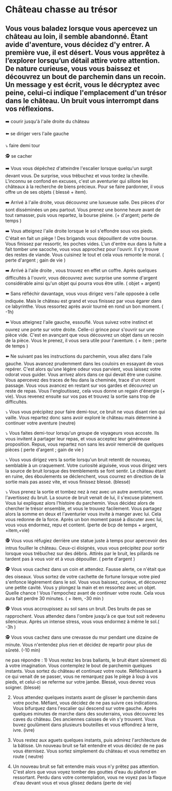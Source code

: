 # Château chasse au trésor
## Vous vous baladez lorsque vous apercevez un château au loin, il semble abandonné. Étant avide d'aventure, vous décidez d'y entrer. A première vue, il est désert. Vous vous apprêtez à l’explorer lorsqu’un détail attire votre attention. De nature curieuse, vous vous baissez et découvrez un bout de parchemin dans un recoin. Un message y est écrit, vous le décryptez avec peine, celui-ci indique l'emplacement d'un trésor dans le château. Un bruit vous interrompt dans vos réflexions.
:arrow_right: courir jusqu'à l'aile droite du château

:arrow_left: se diriger vers l'aile gauche

:arrow_heading_down: faire demi tour 

:detective: se cacher


:arrow_right:  Vous vous dépêchez d'atteindre l'escalier lorsque quelqu'un surgit devant vous. De surprise, vous trébuchez et vous tordez la cheville. L'inconnu se confond en excuses, c'est un aventurier qui sillone les châteaux à la recherche de biens précieux. Pour se faire pardonner, il vous offre un de ses objets ( blessé + item).

:arrow_right:  Arrivé à l'aile droite, vous découvrez une luxueuse salle. Des pièces d'or sont disséminées un peu partout. Vous prenez une bonne heure avant de tout ramasser, puis vous repartez, la bourse pleine.  (+ d'argent; perte de temps )

:arrow_right:  Vous atteignez l'aile droite lorsque le sol s'effondre sous vos pieds. C'était en fait un piège ! Des brigands vous dépouillent de votre bourse. Vous finissez par ressortir, les poches vides. L'un d'entre eux dans la fuite a fait tomber une sacoche, vous vous approchez pour l'ouvrir. Il s'y trouve des restes de viande. Vous cuisinez le tout et cela vous remonte le moral. ( perte d'argent ; gain de vie )

:arrow_right:  Arrivé à l'aile droite , vous trouvez en effet un coffre. Après quelques difficultés à l'ouvrir, vous découvrez avec surprise une somme d'argent considérable ainsi qu'un objet qui pourra vous être utile.  ( objet + argent)


:arrow_left:  Sans réfléchir davantage, vous vous dirigez vers l'aile opposée à celle indiquée. Mais le château est grand et vous finissez par vous égarer dans ce labyrinthe. Vous ressortez après avoir tourné en rond un bon moment. ( -1h)

:arrow_left: Vous atteignez l'aile gauche, essouflé. Vous suivez votre instinct et ouvrez une porte sur votre droite. Celle-ci grince pour s'ouvrir sur une pièce vide. C'est en avançant que vous découvrez un objet dans un recoin de la pièce. Vous le prenez, il vous sera utile pour l'aventure. ( + item ; perte de temps )

:arrow_left:  Ne suivant pas les instructions du parchemin, vous allez dans l'aile gauche. Vous avancez prudemment dans les couloirs en essayant de vous repérer. C'est alors qu'une légère odeur vous parvient, vous laissez votre odorat vous guider. Vous arrivez alors dans ce qui devait être une cuisine. Vous apercevez des traces de feu dans la cheminée, trace d'un récent passage. Vous vous avancez en restant sur vos gardes et découvrez un reste de repas. Vous l'engloutissez, cela vous donne un regain d'énergie (+ vie). Vous revenez ensuite sur vos pas et trouvez la sortie sans trop de difficultés.


:arrow_heading_down:  Vous vous précipitez pour faire demi-tour, ce bruit ne vous disant rien qui vaille. Vous repartez donc sans avoir exploré le château mais déterminé à continuer votre aventure (neutre)

:arrow_heading_down: Vous faites demi-tour lorsqu'un groupe de voyageurs vous accoste. Ils vous invitent à partager leur repas, et vous acceptez leur généreuse proposition. Repus, vous repartez non sans les avoir remercié de quelques pièces ( perte d'argent ; gain de vie ) 

:arrow_heading_down: Vous vous dirigez vers la sortie lorsqu'un bruit retentit de nouveau, semblable à un craquement. Votre curiosité aiguisée, vous vous dirigez vers la source de bruit lorsque des tremblements se font sentir. Le château étant en ruine, des éboulements se déclenchent, vous courrez en direction de la sortie mais pas assez vite, et vous finissez blessé. (blessé)


:arrow_heading_down: Vous prenez la sortie et tombez nez à nez avec un autre aventurier, vous l'avertissez du bruit. La source de bruit venait de lui, il s'excuse platement. Vous lui expliquez alors l'histoire du parchemin.
Vous décidez alors de chercher le trésor ensemble, et vous le trouvez facilement. Vous partagez alors la somme en deux et l'aventurier vous invite à manger avec lui. Cela vous redonne de la force. Après un bon moment passé à discuter avec lui, vous vous endormez, repu et content. (perte de bcp de temps + argent, +item,+vie)


:detective:  Vous vous réfugiez derrière une statue juste à temps pour apercevoir des intrus fouiller le château. Ceux-ci éloignés, vous vous précipitez pour sortir lorsque vous trébuchez sur des débris. Attirés par le bruit, les pillards ne tardent pas à vous voir et à vous dépouiller. ( perte d'argent ) 

:detective:  Vous vous cachez dans un coin et attendez. Fausse alerte, ce n'était que des oiseaux. Vous sortez de votre cachette de fortune lorsque votre pied s'enfonce légèrement dans le sol. Vous vous baissez, curieux, et découvrez une petite cavité. Vous y plongez la main et en ressortez avec un objet. Quelle chance ! Vous l'empochez avant de continuer votre route. Cela vous aura fait perdre 30 minutes. ( + item, -30 min ) 

:detective:  Vous vous accroupissez au sol sans un bruit. Des bruits de pas se rapprochent. Vous attendez dans l'ombre  jusqu'à ce que tout soit redevenu silencieux. Après un intense stress, vous vous endormez à même le sol.( -3h )

:detective:  Vous vous cachez dans une crevasse du mur pendant une dizaine de minute. Vous n'entendez plus rien et décidez de repartir pour plus de sûreté.  (-10 min)

ne pas répondre : 1) Vous restez les bras ballants, le bruit étant sûrement dû à votre imagination. Vous contemplez le bout de parchemin quelques instants. Vous sortez du château et continuez votre route. Réfléchissant à ce qui venait de se passer, vous ne remarquez pas le piège à loup à vos pieds, et celui-ci se referme sur votre jambe. Blessé, vous devrez vous soigner. (blessé)

2) Vous attendez quelques instants avant de glisser le parchemin dans votre poche. Méfiant, vous décidez de ne pas suivre ces indications. Vous bifurquez dans l'escalier qui descend sur votre gauche. Après quelques minutes de marche dans des souterrains, vous découvrez les caves du château.
Des anciennes caisses de vin s'y trouvent. Vous buvez goulûment dans plusieurs bouteilles et vous effondrez à terre, ivre. (ivre)

3) Vous restez aux aguets quelques instants, puis admirez l'architecture de la bâtisse. Un nouveau bruit se fait entendre et vous décidez de ne pas vous éternisez. Vous sortez simplement du château et vous remettez en route ( neutre)

4) Un nouveau bruit se fait entendre mais vous n'y prêtez pas attention. C'est alors que vous voyez tomber des gouttes d'eau du plafond en ressortant. Perdu dans votre contemplation, vous ne voyez pas la flaque d'eau devant vous  et vous glissez dedans (perte de vie)
